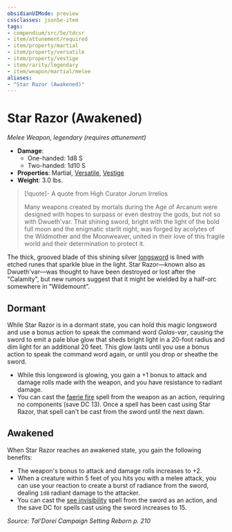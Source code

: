 ```yaml
---
obsidianUIMode: preview
cssclasses: json5e-item
tags:
- compendium/src/5e/tdcsr
- item/attunement/required
- item/property/martial
- item/property/versatile
- item/property/vestige
- item/rarity/legendary
- item/weapon/martial/melee
aliases: 
- "Star Razor (Awakened)"
---
```

# Star Razor (Awakened)
*Melee Weapon, legendary (requires attunement)*  

- **Damage**:
  - One-handed: 1d8 S
  - Two-handed: 1d10 S
- **Properties**: Martial, [Versatile](/Systems/5e/rules/item-properties.md#Versatile), [Vestige](/Systems/5e/rules/item-properties.md#Vestige)
- **Weight**: 3.0 lbs.

> [!quote]- A quote from High Curator Jorum Irrelios  
> 
> Many weapons created by mortals during the Age of Arcanum were designed with hopes to surpass or even destroy the gods, but not so with Dwueth'var. That shining sword, bright with the light of the bold full moon and the enigmatic starlit night, was forged by acolytes of the Wildmother and the Moonweaver, united in their love of this fragile world and their determination to protect it.

The thick, grooved blade of this shining silver [longsword](/Systems/5e/items/longsword.md) is lined with etched runes that sparkle blue in the light. Star Razor—known also as Dwueth'var—was thought to have been destroyed or lost after the "Calamity", but new rumors suggest that it might be wielded by a half-orc somewhere in "Wildemount".

## Dormant

While Star Razor is in a dormant state, you can hold this magic longsword and use a bonus action to speak the command word *Galas-var*, causing the sword to emit a pale blue glow that sheds bright light in a 20-foot radius and dim light for an additional 20 feet. This glow lasts until you use a bonus action to speak the command word again, or until you drop or sheathe the sword.

- While this longsword is glowing, you gain a +1 bonus to attack and damage rolls made with the weapon, and you have resistance to radiant damage.  
- You can cast the [faerie fire](/Systems/5e/spells/faerie-fire.md) spell from the weapon as an action, requiring no components (save DC 13). Once a spell has been cast using Star Razor, that spell can't be cast from the sword until the next dawn.  

## Awakened

When Star Razor reaches an awakened state, you gain the following benefits:

- The weapon's bonus to attack and damage rolls increases to +2.  
- When a creature within 5 feet of you hits you with a melee attack, you can use your reaction to create a burst of radiance from the sword, dealing `1d8` radiant damage to the attacker.  
- You can cast the [see invisibility](/Systems/5e/spells/see-invisibility.md) spell from the sword as an action, and the save DC for spells cast using the sword increases to 15.  

*Source: Tal'Dorei Campaign Setting Reborn p. 210*